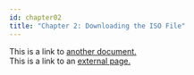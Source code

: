 ```yaml
---
id: chapter02
title: "Chapter 2: Downloading the ISO File"
---
```


This is a link to [another document.](doc3.md)  
This is a link to an [external page.](http://www.example.com)
